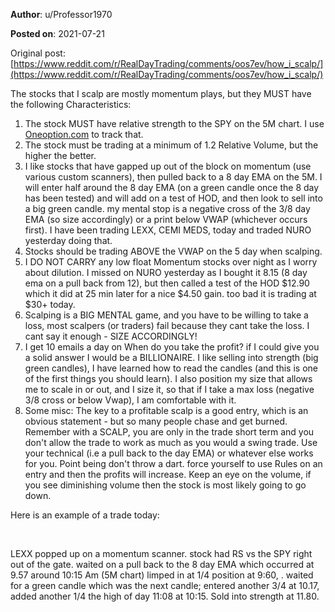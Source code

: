 **Author**: u/Professor1970

**Posted on**: 2021-07-21

Original post: [https://www.reddit.com/r/RealDayTrading/comments/oos7ev/how_i_scalp/](https://www.reddit.com/r/RealDayTrading/comments/oos7ev/how_i_scalp/)

 

The stocks that I scalp are mostly momentum plays, but they MUST have the following Characteristics:

1. The stock MUST have relative strength to the SPY on the 5M chart. I use [Oneoption.com](https://oneoption.com/) to track that.
2. The stock must be trading at a minimum of 1.2 Relative Volume, but the higher the better.
3. I like stocks that have gapped up out of the block on momentum (use various custom scanners), then pulled back to a 8 day EMA on the 5M. I will enter half around the 8 day EMA (on a green candle once the 8 day has been tested) and will add on a test of HOD, and then look to sell into a big green candle. my mental stop is a negative cross of the 3/8 day EMA (so size accordingly) or a print below VWAP (whichever occurs first). I have been trading LEXX, CEMI MEDS, today and traded NURO yesterday doing that.
4. Stocks should be trading ABOVE the VWAP on the 5 day when scalping.
5. I DO NOT CARRY any low float Momentum stocks over night as I worry about dilution. I missed on NURO yesterday as I bought it 8.15 (8 day ema on a pull back from 12), but then called a test of the HOD $12.90 which it did at 25 min later for a nice $4.50 gain. too bad it is trading at $30+ today.
6. Scalping is a BIG MENTAL game, and you have to be willing to take a loss, most scalpers (or traders) fail because they cant take the loss. I cant say it enough - SIZE ACCORDINGLY! 
7. I get 10 emails a day on When do you take the profit? if I could give you a solid answer I would be a BILLIONAIRE. I like selling into strength (big green candles), I have learned how to read the candles (and this is one of the first things you should learn). I also position my size that allows me to scale in or out, and I size it, so that if I take a max loss (negative 3/8 cross or below Vwap), I am comfortable with it.  
8. Some misc:  The key to a profitable scalp is a  good entry, which is an obvious statement - but so many people chase and get burned.  Remember with a SCALP,  you are only in the trade short term and you don't allow the trade to work as much as you would a swing trade. Use your technical  (i.e a pull back to the day EMA) or whatever else works for you. Point being don't throw a dart.  force yourself to use Rules on an entry and then the profits will increase.  Keep an eye on the volume, if you see diminishing volume then the stock is most likely going to go down. 

Here is an example of a trade today: 

&#x200B;

LEXX popped up on a momentum scanner.  stock had RS vs the SPY right out of the gate. waited on a pull back to the 8 day EMA which occurred at 9.57 around 10:15 Am (5M chart) limped in at 1/4 position at 9:60, . waited for a green candle which was the next candle; entered another 3/4 at 10.17,  added another  1/4  the high of day 11:08  at 10:15. Sold into strength at 11.80.